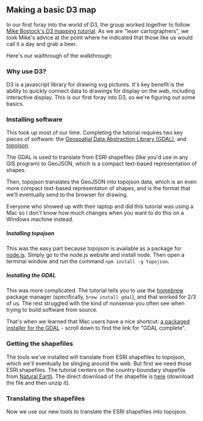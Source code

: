 ## Making a basic D3 map
In our first foray into the world of D3, the group worked together to follow [Mike Bostock's D3 mapping tutorial](http://bost.ocks.org/mike/map/). As we are "leser cartographers", we took Mike's advice at the point where he indicated that those like us would call it a day and grab a beer.

Here's our walthrough of the walkthrough:

### Why use D3?
D3 is a javascript library for drawing svg pictures. It's key benefit is the ability to quickly connect data to drawings for display on the web, including interactive display. This is our first foray into D3, so we're figuring out some basics.


### Installing software
This took up most of our time. Completing the tutorial requires two key pieces of software: the [Geospatial Data Abstraction Library (GDAL)](http://www.gdal.org), and [topojson](http://github.com/mbostock/topojson).

The GDAL is used to translate from ESRI shapefiles (like you'd use in any GIS program) to GeoJSON, which is a compact text-based representation of shapes.

Then, topojson translates the GeoJSON into topojson data, which is an even more compact text-based representaton of shapes, and is the format that we'll eventually send to the browser for drawing.

Everyone who showed up with their laptop and did this tutorial was using a Mac so I don't know how much changes when you want to do this on a Windows machine instead.

##### Installing topojson
This was the easy part because topojson is available as a package for [node.js](http://nodejs.org). Simply go to the node.js website and install node. Then open a terminal window and run the command `npm install -g topojson`.

##### Installing the GDAL
This was more complicated. The tutorial tells you to use the [homebrew](http://brew.sh) package manager (specifically, `brew install gdal`), and that worked for 2/3 of us. The rest struggled with the kind of nonsense you often see when trying to build software from source.

That's when we learned that Mac users have a nice shortcut: [a packaged installer for the GDAL](http://kyngchaos.com/software/frameworks) - scroll down to find the link for "GDAL complete".


### Getting the shapefiles
The tools we've installed will translate from ESRI shapefiles to topojson, which we'll eventually be slinging around the web. But first we need those ESRI shapefiles. The tutorial centers on the country-boundary shapefile from [Natural Earth](http://naturalearthdata.com). The direct download of the shapefile is [here](http://www.naturalearthdata.com/http//www.naturalearthdata.com/download/10m/cultural/ne_10m_admin_0_map_subunits.zip) (download the file and then unzip it).

### Translating the shapefiles
Now we use our new tools to translate the ESRI shapefiles into topojson.


